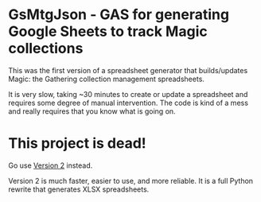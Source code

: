 # GsMtgJson - GAS for generating Google Sheets to track Magic collections

This was the first version of a spreadsheet generator that builds/updates
Magic: the Gathering collection management spreadsheets.

It is very slow, taking ~30 minutes to create or update a spreadsheet and
requires some degree of manual intervention. The code is kind of a mess
and really requires that you know what is going on.

# This project is dead!

Go use [Version 2](https://github.com/gwax/mtgcdb) instead.

Version 2 is much faster, easier to use, and more reliable. It is a full
Python rewrite that generates XLSX spreadsheets.
